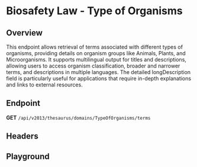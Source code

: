 <script setup>
import "@/style.css"
import SwaggerUI from "@/swagger/view/SwaggerUI.vue"
import swaggerJson from "@/swagger/json/thesaurus/biosafety-law/type-of-organisms.json";

const swaggerSpecs = [
  { json:swaggerJson, protected: false },
];
</script>

# Biosafety Law - Type of Organisms

## Overview

This endpoint allows retrieval of terms associated with different types of organisms, providing details on organism groups like Animals, Plants, and Microorganisms. It supports multilingual output for titles and descriptions, allowing users to access organism classification, broader and narrower terms, and descriptions in multiple languages. The detailed longDescription field is particularly useful for applications that require in-depth explanations and links to external resources.

## Endpoint

**GET** `/api/v2013/thesaurus/domains/TypeOfOrganisms/terms`

## Headers
<!--@include: @/../components/common/header/accept.md-->

## Playground

<SwaggerUI :swaggerSpecs="swaggerSpecs" />